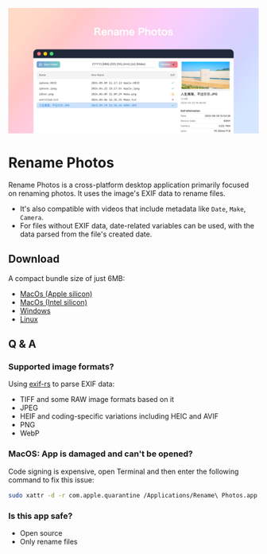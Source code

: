 ![](./docs/images/coverview-en.jpg)

# Rename Photos

Rename Photos is a cross-platform desktop application primarily focused on renaming photos. It uses the image's EXIF data to rename files.

- It's also compatible with videos that include metadata like `Date`, `Make`, `Camera`.
- For files without EXIF data, date-related variables can be used, with the data parsed from the file's created date.

## Download

A compact bundle size of just 6MB:

- [MacOs (Apple silicon)](https://github.com/Arman19941113/rename-photos/releases/download/v0.1.2/Rename.Photos_0.1.2_aarch64.dmg)
- [MacOs (Intel silicon)](https://github.com/Arman19941113/rename-photos/releases/download/v0.1.2/Rename.Photos_0.1.2_x64.dmg)
- [Windows](https://github.com/Arman19941113/rename-photos/releases/download/v0.1.2/Rename.Photos_0.1.2_x64_en-US.msi)
- [Linux](https://github.com/Arman19941113/rename-photos/releases/download/v0.1.2/Rename.Photos_0.1.2_amd64.deb)

## Q & A

### Supported image formats?

Using [exif-rs](https://github.com/kamadak/exif-rs) to parse EXIF data:

- TIFF and some RAW image formats based on it
- JPEG
- HEIF and coding-specific variations including HEIC and AVIF
- PNG
- WebP

### MacOS: App is damaged and can't be opened?

Code signing is expensive, open Terminal and then enter the following command to fix this issue:

```bash
sudo xattr -d -r com.apple.quarantine /Applications/Rename\ Photos.app
```

### Is this app safe?

- Open source
- Only rename files
